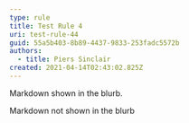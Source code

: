 ```yaml
---
type: rule
title: Test Rule 4
uri: test-rule-44
guid: 55a5b403-8b89-4437-9833-253fadc5572b
authors:
  - title: Piers Sinclair
created: 2021-04-14T02:43:02.825Z
---
```

Markdown shown in the blurb.
<!--endintro-->
Markdown not shown in the blurb
